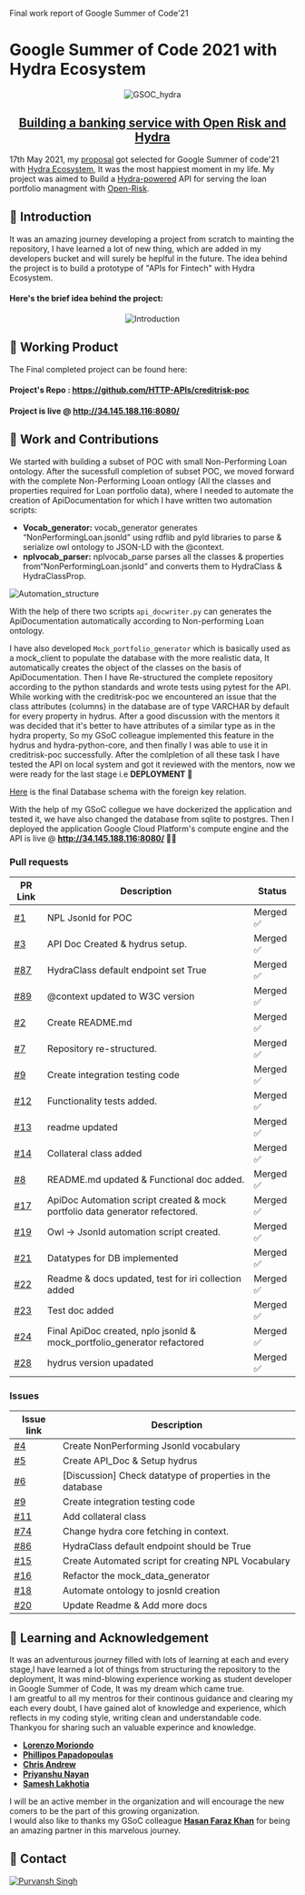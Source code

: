 Final work report of Google Summer of Code'21

# Google Summer of Code 2021 with Hydra Ecosystem
<div  align="center">
  
![GSOC_hydra](https://user-images.githubusercontent.com/49719371/130039150-d2017ef4-7886-4d9e-99ac-eb58b12a9784.png)

 ## [Building a banking service with Open Risk and Hydra](https://summerofcode.withgoogle.com/projects/#4830252137709568)
  
</div>

17th May 2021, my [proposal](https://docs.google.com/document/d/1VeSUJR7RQ4sBU9tPrb6qQYWoA2iPVdnoN_Pqw0VWQ8w/edit?usp=sharing) got selected for Google Summer of code'21 with [Hydra Ecosystem](https://www.hydraecosystem.org/), It was the most happiest moment in my life. My project was aimed to Build a [Hydra-powered](https://github.com/HTTP-APIs/) API for serving the loan portfolio managment with [Open-Risk](https://www.openriskmanagement.com/).

## :paperclip: Introduction
It was an amazing journey developing a project from scratch to mainting the repository, I have learned a lot of new thing, which are added in my developers bucket and will surely be heplful in the future.
The idea behind the project is to build a prototype of "APIs for Fintech" with Hydra Ecosystem.

#### Here's the brief idea behind the project: 

<div  align="center">
  
![Introduction](https://user-images.githubusercontent.com/49719371/130047355-379a8da0-9104-4c99-acd0-59f46af53afe.png)
  </div>  
  
## :paperclip: Working Product
The Final completed project can be found here:

#### Project's Repo : https://github.com/HTTP-APIs/creditrisk-poc
#### Project is live @ http://34.145.188.116:8080/

## :paperclip: Work and Contributions

We started with building a subset of POC with small Non-Performing Loan ontology. After the sucessfull completion of subset POC, we moved forward with the complete Non-Performing Looan ontlogy (All the classes and properties required for Loan portfolio data), where I needed to automate the creation of ApiDocumentation for which I have written two automation scripts:

* **Vocab_generator:**
vocab_generator generates “NonPerformingLoan.jsonld” using rdflib and pyld libraries to parse & serialize owl ontology to JSON-LD with the @context.
* **nplvocab_parser:**
nplvocab_parse parses all the classes & properties from“NonPerformingLoan.jsonld” and converts them to HydraClass & HydraClassProp. 

![Automation_structure](https://user-images.githubusercontent.com/49719371/130070526-077366f3-2def-4a8e-8f58-94aae8c4ce2c.png)

With the help of there two scripts `api_docwriter.py` can generates the ApiDocumentation automatically according to Non-performing Loan ontology.

I have also developed `Mock_portfolio_generator` which is basically used as a mock_client to populate the database with the more realistic data, It automatically creates the object of the classes on the basis of ApiDocumentation.
Then I have Re-structured the complete repository according to the python standards and wrote tests using pytest for the API.<br/>
While working with the creditrisk-poc we encountered an issue that the class attributes (columns) in the database are of type VARCHAR by default for every property in hydrus. After a good discussion with the mentors it was decided that it's better to have attributes of a similar type as in the hydra property,
So my GSoC colleague implemented this feature in the hydrus and hydra-python-core, and then finally I was able to use it in creditrisk-poc successfully.
After the comlpletion of all these task I have tested the API on local system and got it reviewed with the mentors, now we were ready for the last stage i.e **DEPLOYMENT :rocket:**


[Here](https://drive.google.com/file/d/1HWd72JVtf13P7DdTF3Er2870FVx7c9BM/view?usp=sharing) is the final Database schema with the foreign key relation.

With the help of my GSoC collegue we have dockerized the application and tested it, we have also changed the database from sqlite to postgres.
Then I deployed the application Google Cloud Platform's compute engine and the API is live @ **http://34.145.188.116:8080/ :tada::tada:**

### Pull requests

| PR Link                                                                                                                                                              | Description                                              | Status    |
| -------------------------------------------------------------------------------------------------------------------------------------------------------------------- | -------------------------------------------------------- | --------- |
| [#1](https://github.com/HTTP-APIs/creditrisk-poc/pull/1) |NPL Jsonld for POC | Merged ✅ |
| [#3](https://github.com/HTTP-APIs/creditrisk-poc/pull/3) |API Doc Created & hydrus setup.| Merged ✅ |
| [#87](https://github.com/HTTP-APIs/hydra-python-core/pull/87)|HydraClass default endpoint set True| Merged ✅ |
| [#89](https://github.com/HTTP-APIs/hydra-python-core/pull/89)|@context updated to W3C version| Merged ✅ |
| [#2](https://github.com/HTTP-APIs/creditrisk-poc/pull/2)|Create README.md| Merged ✅ |
| [#7](https://github.com/HTTP-APIs/creditrisk-poc/pull/7)|Repository re-structured.| Merged ✅ |
| [#9](https://github.com/HTTP-APIs/creditrisk-poc/issues/9)|Create integration testing code| Merged ✅ |
| [#12](https://github.com/HTTP-APIs/creditrisk-poc/pull/12)|Functionality tests added.| Merged ✅ |
| [#13](https://github.com/HTTP-APIs/creditrisk-poc/pull/13)|readme updated| Merged ✅ |
| [#14](https://github.com/HTTP-APIs/creditrisk-poc/pull/14)|Collateral class added| Merged ✅ |
| [#8](https://github.com/HTTP-APIs/creditrisk-poc/pull/8)|README.md updated & Functional doc added.| Merged ✅ |
| [#17](https://github.com/HTTP-APIs/creditrisk-poc/pull/17)|ApiDoc Automation script created & mock portfolio data generator refectored.| Merged ✅ |
| [#19](https://github.com/HTTP-APIs/creditrisk-poc/issues/19)|Owl -> Jsonld automation script created.| Merged ✅ |
| [#21](https://github.com/HTTP-APIs/creditrisk-poc/pull/21)|Datatypes for DB implemented | Merged ✅ |
| [#22](https://github.com/HTTP-APIs/creditrisk-poc/pull/22)|Readme & docs updated, test for iri collection added| Merged ✅ |
| [#23](https://github.com/HTTP-APIs/creditrisk-poc/pull/23)|Test doc added| Merged ✅ |
| [#24](https://github.com/HTTP-APIs/creditrisk-poc/pull/24)|Final ApiDoc created, nplo jsonld & mock_portfolio_generator refactored| Merged ✅ |
| [#28](https://github.com/HTTP-APIs/creditrisk-poc/pull/28)|hydrus version upadated| Merged ✅ |

### Issues


| Issue link                                                                          | Description                                                        |
| ----------------------------------------------------------------------------------- | ------------------------------------------------------------------ |
| [#4](https://github.com/HTTP-APIs/creditrisk-poc/issues/4) |Create NonPerforming Jsonld vocabulary|
| [#5](https://github.com/HTTP-APIs/creditrisk-poc/issues/5) |Create API_Doc & Setup hydrus|
| [#6](https://github.com/HTTP-APIs/creditrisk-poc/issues/6) |[Discussion] Check datatype of properties in the database|
| [#9](https://github.com/HTTP-APIs/creditrisk-poc/issues/9) |Create integration testing code|
| [#11](https://github.com/HTTP-APIs/creditrisk-poc/issues/11) |Add collateral class|
| [#74](https://github.com/HTTP-APIs/creditrisk-poc/issues/74)|Change hydra core fetching in context.|
| [#86](https://github.com/HTTP-APIs/creditrisk-poc/issues/86)|HydraClass default endpoint should be True|
| [#15](https://github.com/HTTP-APIs/creditrisk-poc/issues/15) |Create Automated script for creating NPL Vocabulary|
| [#16](https://github.com/HTTP-APIs/creditrisk-poc/issues/16) |Refactor the mock_data_generator|
| [#18](https://github.com/HTTP-APIs/creditrisk-poc/issues/18) |Automate ontology to josnld creation|
| [#20](https://github.com/HTTP-APIs/creditrisk-poc/issues/20) |Update Readme & Add more docs|

## :paperclip: Learning and Acknowledgement
It was an adventurous journey filled with lots of learning at each and every stage,I have learned a lot of things from structuring the repository to the deployment, It was mind-blowing experience working as student developer in Google Summer of Code, It was my dream which came true.<br/>
I am greatful to all my mentros for their continous guidance and clearing my each every doubt, I have gained alot of knowledge and experience, which reflects in my coding style, writing clean and understandable code.</br>
Thankyou for sharing such an valuable experince and knowledge.   

- [**Lorenzo Moriondo**](https://github.com/Mec-iS)
- [**Phillipos Papadopoulas**](https://github.com/open-risk)
- [**Chris Andrew**](https://github.com/chrizandr)
- [**Priyanshu Nayan**](https://github.com/priyanshunayan)
- [**Samesh Lakhotia**](https://github.com/sameshl)

I will be an active member in the organization and will encourage the new comers to be the part of this growing organization.<br/>
I would also like to thanks my GSoC colleague [**Hasan Faraz Khan**](https://github.com/farazkhanfk7) for being an amazing partner in this marvelous journey.


## :paperclip: Contact

<a href="http://purvanshsingh.github.io/" >
  
  ![Purvansh Singh](https://user-images.githubusercontent.com/49719371/130094699-6f196874-cdd6-4e74-a2c0-702ac920f954.png)

  
</a>

